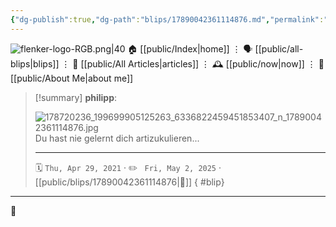 ```yaml
---
{"dg-publish":true,"dg-path":"blips/17890042361114876.md","permalink":"/blips/17890042361114876/","title":"philipp on instagram @ 2021-04-29","created":"2021-04-29T15:00:00","updated":"2025-05-02T17:43:08"}
---
```



<div class="transclusion internal-embed is-loaded"><div class="markdown-embed">




![flenker-logo-RGB.png|40](/img/user/attachments/flenker-logo-RGB.png)
🏠 [[public/Index\|home]]  ⋮ 🗣️ [[public/all-blips\|blips]] ⋮  📝 [[public/All Articles\|articles]]  ⋮ 🕰️ [[public/now\|now]] ⋮ 🪪 [[public/About Me\|about me]]


</div></div>


> [!summary] **philipp**:
>
> ![178720236_199699905125263_6336822459451853407_n_17890042361114876.jpg](/img/user/attachments/178720236_199699905125263_6336822459451853407_n_17890042361114876.jpg)
> Du hast nie gelernt dich artizukulieren...
> - - -
>
> 🗓️ <code>Thu, Apr 29, 2021</code>  · ✏️ <code> Fri, May 2, 2025</code>  · [[public/blips/17890042361114876\|🔗]]
{ #blip}


- - -

 👾
